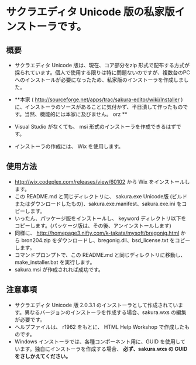 サクラエディタ Unicode 版の私家版インストーラです。
============================================================

概要
-----

* サクラエディタ Unicode 版は、現在、コア部分をzip 形式で配布する方式が採られています。個人で使用する限りは特に問題ないのですが、複数台のPCへのインストールが必要になったため、私家版のインストーラを作成しました。

* **本家 ( http://sourceforge.net/apps/trac/sakura-editor/wiki/Installer ) に、インストーラのソースがあることに気付かず、半日潰して作ったものです。当然、機能的には本家に及びません。 orz **

* Visual Studio がなくても、 msi 形式のインストーラを作成できるはずです。
* インストーラの作成には、 Wix を使用します。

使用方法
---------

* http://wix.codeplex.com/releases/view/60102 から Wix をインストールします。
* この README.md と同じディレクトリに、 sakura.exe Unicode版 (ビルドまたはダウンロードしたもの)、sakura.exe.manifest、sakura.exe.ini をコピーします。
* いったん、パッケージ版をインストールし、 keyword ディレクトリ以下をコピーします。(パッケージ版は、その後、アンインストールします)
* 同様に、 http://homepage3.nifty.com/k-takata/mysoft/bregonig.html から bron204.zip をダウンロードし、bregonig.dll、bsd_license.txt をコピーします。
* コマンドプロンプトで、この README.md と同じディレクトリに移動し、 make_installer.bat を実行します。
* sakura.msi が作成されれば成功です。

注意事項
--------

* サクラエディタ Unicode 版 2.0.3.1 のインストーラとして作成されています。異なるバージョンのインストーラを作成する場合、sakura.wxs の編集が必要です。
* ヘルプファイルは、 r1962 をもとに、 HTML Help Workshop で作成したものです。
* Windows インストーラでは、各種コンポーネント用に、GUID を使用しています。独自にインストーラを作成する場合、 **必ず、sakura.wxs の GUID をさしかえてください。**
